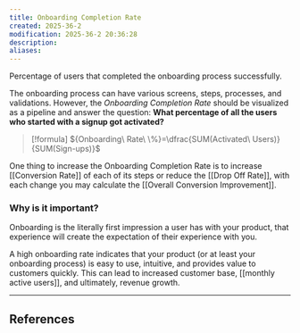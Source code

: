 ```yaml
---
title: Onboarding Completion Rate
created: 2025-36-2
modification: 2025-36-2 20:36:28
description:
aliases:
---
```

Percentage of users that completed the onboarding process successfully.

The onboarding process can have various screens, steps, processes, and validations. However, the *Onboarding Completion Rate* should be visualized as a pipeline and answer the question: **What percentage of all the users who started with a signup got activated?**

> [!formula] 
> ${Onboarding\ Rate\ \%}=\dfrac{SUM(Activated\ Users)}{SUM(Sign-ups)}$

One thing to increase the Onboarding Completion Rate is to increase [[Conversion Rate]] of each of its steps or reduce the [[Drop Off Rate]], with each change you may calculate the [[Overall Conversion Improvement]].

### Why is it important?

Onboarding is the literally first impression a user has with your product, that experience will create the expectation of their experience with you.

A high onboarding rate indicates that your product (or at least your onboarding process) is easy to use, intuitive, and provides value to customers quickly. This can lead to increased customer base, [[monthly active users]], and ultimately, revenue growth.

---
## References
